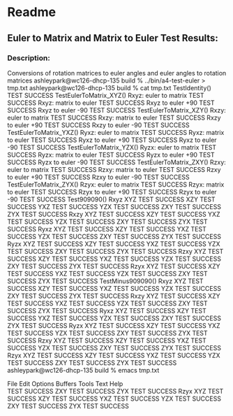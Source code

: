 # Readme

<h2>Euler to Matrix and Matrix to Euler Test Results:</h2>

<h3>Description:</h3>
Conversions of rotation matrices to euler angles and euler angles to rotation matrices
ashleypark@wc126-dhcp-135 build % ../bin/a4-test-euler > tmp.txt
ashleypark@wc126-dhcp-135 build % cat tmp.txt
TestIdentity()
  TEST SUCCESS
TestEulerToMatrix_XYZ()
Rxyz: euler to matrix
  TEST SUCCESS
Rxyz: matrix to euler
  TEST SUCCESS
Rxyz to euler +90
  TEST SUCCESS
Rxyz to euler -90
  TEST SUCCESS
TestEulerToMatrix_XZY()
Rxzy: euler to matrix
  TEST SUCCESS
Rxzy: matrix to euler
  TEST SUCCESS
Rxzy to euler +90
  TEST SUCCESS
Rxzy to euler -90
  TEST SUCCESS
TestEulerToMatrix_YXZ()
Ryxz: euler to matrix
  TEST SUCCESS
Ryxz: matrix to euler
  TEST SUCCESS
Ryxz to euler +90
  TEST SUCCESS
Ryxz to euler -90
  TEST SUCCESS
TestEulerToMatrix_YZX()
Ryzx: euler to matrix
  TEST SUCCESS
Ryzx: matrix to euler
  TEST SUCCESS
Ryzx to euler +90
  TEST SUCCESS
Ryzx to euler -90
  TEST SUCCESS
TestEulerToMatrix_ZXY()
Rzxy: euler to matrix
  TEST SUCCESS
Rzxy: matrix to euler
  TEST SUCCESS
Rzxy to euler +90
  TEST SUCCESS
Rzxy to euler -90
  TEST SUCCESS
TestEulerToMatrix_ZYX()
Rzyx: euler to matrix
  TEST SUCCESS
Rzyx: matrix to euler
  TEST SUCCESS
Rzyx to euler +90
  TEST SUCCESS
Rzyx to euler -90
  TEST SUCCESS
Test909090()
Rxyz
XYZ
  TEST SUCCESS
XZY
  TEST SUCCESS
YXZ
  TEST SUCCESS
YZX
  TEST SUCCESS
ZXY
  TEST SUCCESS
ZYX
  TEST SUCCESS
Rxzy
XYZ
  TEST SUCCESS
XZY
  TEST SUCCESS
YXZ
  TEST SUCCESS
YZX
  TEST SUCCESS
ZXY
  TEST SUCCESS
ZYX
  TEST SUCCESS
Ryxz
XYZ
  TEST SUCCESS
XZY
  TEST SUCCESS
YXZ
  TEST SUCCESS
YZX
  TEST SUCCESS
ZXY
  TEST SUCCESS
ZYX
  TEST SUCCESS
Ryzx
XYZ
  TEST SUCCESS
XZY
  TEST SUCCESS
YXZ
  TEST SUCCESS
YZX
  TEST SUCCESS
ZXY
  TEST SUCCESS
ZYX
  TEST SUCCESS
Rzxy
XYZ
  TEST SUCCESS
XZY
  TEST SUCCESS
YXZ
  TEST SUCCESS
YZX
  TEST SUCCESS
ZXY
  TEST SUCCESS
ZYX
  TEST SUCCESS
Rzyx
XYZ
  TEST SUCCESS
XZY
  TEST SUCCESS
YXZ
  TEST SUCCESS
YZX
  TEST SUCCESS
ZXY
  TEST SUCCESS
ZYX
  TEST SUCCESS
TestMinus909090()
Rxyz
XYZ
  TEST SUCCESS
XZY
  TEST SUCCESS
YXZ
  TEST SUCCESS
YZX
  TEST SUCCESS
ZXY
  TEST SUCCESS
ZYX
  TEST SUCCESS
Rxzy
XYZ
  TEST SUCCESS
XZY
  TEST SUCCESS
YXZ
  TEST SUCCESS
YZX
  TEST SUCCESS
ZXY
  TEST SUCCESS
ZYX
  TEST SUCCESS
Ryxz
XYZ
  TEST SUCCESS
XZY
  TEST SUCCESS
YXZ
  TEST SUCCESS
YZX
  TEST SUCCESS
ZXY
  TEST SUCCESS
ZYX
  TEST SUCCESS
Ryzx
XYZ
  TEST SUCCESS
XZY
  TEST SUCCESS
YXZ
  TEST SUCCESS
YZX
  TEST SUCCESS
ZXY
  TEST SUCCESS
ZYX
  TEST SUCCESS
Rzxy
XYZ
  TEST SUCCESS
XZY
  TEST SUCCESS
YXZ
  TEST SUCCESS
YZX
  TEST SUCCESS
ZXY
  TEST SUCCESS
ZYX
  TEST SUCCESS
Rzyx
XYZ
  TEST SUCCESS
XZY
  TEST SUCCESS
YXZ
  TEST SUCCESS
YZX
  TEST SUCCESS
ZXY
  TEST SUCCESS
ZYX
  TEST SUCCESS
ashleypark@wc126-dhcp-135 build % emacs tmp.txt

File Edit Options Buffers Tools Text Help                                                        
  TEST SUCCESS
ZXY
  TEST SUCCESS
ZYX
  TEST SUCCESS
Rzyx
XYZ
  TEST SUCCESS
XZY
  TEST SUCCESS
YXZ
  TEST SUCCESS
YZX
  TEST SUCCESS
ZXY
  TEST SUCCESS
ZYX
  TEST SUCCESS
